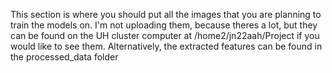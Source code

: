 This section is where you should put all the images that you are planning to train the models on. I'm not uploading them, because theres a lot, but they can be found on the UH cluster computer at /home2/jn22aah/Project if you would like to see them. 
Alternatively, the extracted features can be found in the processed_data folder
